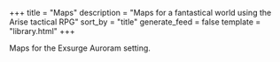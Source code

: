 +++
title = "Maps"
description = "Maps for a fantastical world using the Arise tactical RPG"
sort_by = "title"
generate_feed = false
template = "library.html"
+++

Maps for the Exsurge Auroram setting.
